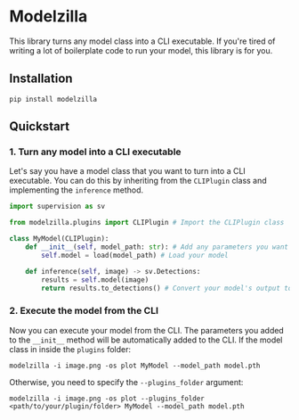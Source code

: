 # Modelzilla

This library turns any model class into a CLI executable. If you're tired of writing a lot of boilerplate code to run your model, this library is for you.

## Installation

```shell
pip install modelzilla
```

## Quickstart

### 1. Turn any model into a CLI executable
Let's say you have a model class that you want to turn into a CLI executable. You can do this by inheriting from the `CLIPlugin` class and implementing the `inference` method.

```python
import supervision as sv

from modelzilla.plugins import CLIPlugin # Import the CLIPlugin class

class MyModel(CLIPlugin):
    def __init__(self, model_path: str): # Add any parameters you want to the CLI
        self.model = load(model_path) # Load your model

    def inference(self, image) -> sv.Detections:
        results = self.model(image)
        return results.to_detections() # Convert your model's output to sv.Detections
```

### 2. Execute the model from the CLI
Now you can execute your model from the CLI. The parameters you added to the `__init__` method will be automatically added to the CLI.
If the model class in inside the `plugins` folder:

```shell
modelzilla -i image.png -os plot MyModel --model_path model.pth
```

Otherwise, you need to specify the `--plugins_folder` argument:

```shell
modelzilla -i image.png -os plot --plugins_folder <path/to/your/plugin/folder> MyModel --model_path model.pth
```
